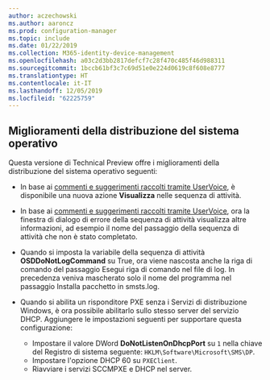 ```yaml
---
author: aczechowski
ms.author: aaroncz
ms.prod: configuration-manager
ms.topic: include
ms.date: 01/22/2019
ms.collection: M365-identity-device-management
ms.openlocfilehash: a03c2d3bb2817defcf7c28f470c485f46d988311
ms.sourcegitcommit: 1bccb61bf3c7c69d51e0e224d0619c8f608e8777
ms.translationtype: HT
ms.contentlocale: it-IT
ms.lasthandoff: 12/05/2019
ms.locfileid: "62225759"
---
```

## <a name="bkmk_osd"></a> Miglioramenti della distribuzione del sistema operativo
<!--3633146,3641475,3654172,3734270-->

Questa versione di Technical Preview offre i miglioramenti della distribuzione del sistema operativo seguenti:

- In base ai [commenti e suggerimenti raccolti tramite UserVoice](https://configurationmanager.uservoice.com/forums/300492-ideas/suggestions/20361052-task-sequence-view-only-option), è disponibile una nuova azione **Visualizza** nelle sequenza di attività. <!--3633146-->  

- In base ai [commenti e suggerimenti raccolti tramite UserVoice](https://configurationmanager.uservoice.com/forums/300492-ideas/suggestions/13880781-task-sequence-error-dialog-box-needs-to-show-step), ora la finestra di dialogo di errore della sequenza di attività visualizza altre informazioni, ad esempio il nome del passaggio della sequenza di attività che non è stato completato. <!--3641475-->  

- Quando si imposta la variabile della sequenza di attività **OSDDoNotLogCommand** su True, ora viene nascosta anche la riga di comando del passaggio Esegui riga di comando nel file di log. In precedenza veniva mascherato solo il nome del programma nel passaggio Installa pacchetto in smsts.log.<!--3654172-->  

- Quando si abilita un risponditore PXE senza i Servizi di distribuzione Windows, è ora possibile abilitarlo sullo stesso server del servizio DHCP. Aggiungere le impostazioni seguenti per supportare questa configurazione:<!--3734270-->  
    - Impostare il valore DWord **DoNotListenOnDhcpPort** su `1` nella chiave del Registro di sistema seguente: `HKLM\Software\Microsoft\SMS\DP`. 
    - Impostare l'opzione DHCP 60 su `PXEClient`.  
    - Riavviare i servizi SCCMPXE e DHCP nel server.  

